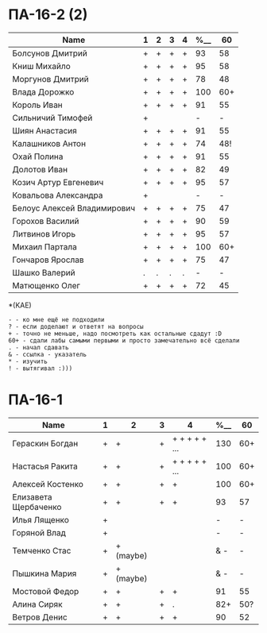 # ПА-16-2 (2) 
|Name|1|2|3|4|________%__________|60|
| --- | --- | --- | --- | --- | --- | --- |
|Болсунов Дмитрий 		|+|+|+|+|					93		|58|
|Книш Михайло			|+|+|+|+|					95		|58|
|Моргунов Дмитрий		|+|+|+|+|					78	 	|48|
|Влада Дорожко			|+|+|+|+|					100		|60+|
|Король Иван			|+|+|+|+|					91		|55|
|Сильничий Тимофей		|+||||						-		|-|
|Шиян Анастасия			|+|+|+|+|					91		|55|
|Калашников Антон		|+|+|+|+|					74		|48!| - хочет 74 - сказал ему, что бы он переписал СР - он сказал ок :D
|Охай Полина			|+|+|+|+|					91		|55|
|Долотов Иван			|+|+|+|+|					82		|49|
|Козич Артур Евгеневич	|+|+|+|+|					95		|57|
|Ковальова Александра	|+||||						-		|-|
|Белоус Алексей Владимирович|+|+|+|+|				75		|47|
|Горохов Василий		|+|+|+|+|					90		|59|
|Литвинов Игорь			|+|+|+|+|					95		|57|
|Михаил	Партала			|+|+|+|+|					100		|60+|
|Гончаров Ярослав		|+|+|+|+|					75		|47|
|Шашко Валерий 			|.|.|.|.|					-		|-| - сказал придет в пятницу досдавать
|Матющенко Олег 		|+|+|+|+|					72		|45|

*(KAE)
```
- - ко мне ещё не подходили
? - если доделают и ответят на вопросы 
+ - точно не меньше, надо посмотреть как остальные сдадут :D  
60+ - сдали лабы самыми первыми и просто замечательно всё сделали
. - начал сдавать
& - ссылка - указатель
* - изучить
! - вытягивал :)))
```

# ПА-16-1
|Name|1|2|3|4|________%__________|60
| --- | --- | --- | --- | --- | --- | --- |
|Гераскин Богдан		|+|+|+|+ + + + + ...|		130		|60+|
|Настасья Ракита		|+|+|+|+ + + + + ...|		100		|60+|
|Алексей Костенко		|+|+|+|+|					100		|60+|
|Елизавета Щербаченко	|+|+|+|+|					93		|57|
|Илья Лященко			|+||||						-		|-|
|Горяной Влад			|+||||						-		|-|
|Темченко Стас			|+|+(maybe)|||&				-		|-|
|Пышкина Мария			|+|+(maybe)|||&				-		|-|
|Мостовой Федор 		|+|+|+|+|					91		|55|
|Алина Сиряк			|+|+|+|.|					82+		|50?| - сказала придет в пятницу досдавать
|Ветров Денис			|+|+|+|+|					90		|52|



